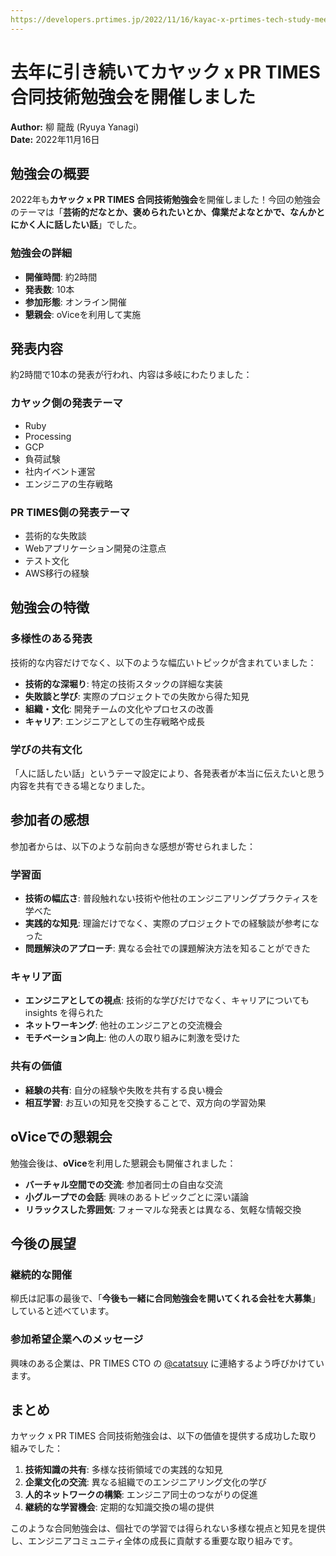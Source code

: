 ```yaml
---
https://developers.prtimes.jp/2022/11/16/kayac-x-prtimes-tech-study-meeting-2022/
---
```


# 去年に引き続いてカヤック x PR TIMES 合同技術勉強会を開催しました

**Author:** 柳 龍哉 (Ryuya Yanagi)  
**Date:** 2022年11月16日

## 勉強会の概要

2022年も**カヤック x PR TIMES 合同技術勉強会**を開催しました！今回の勉強会のテーマは「**芸術的だなとか、褒められたいとか、偉業だよなとかで、なんかとにかく人に話したい話**」でした。

### 勉強会の詳細

- **開催時間**: 約2時間
- **発表数**: 10本
- **参加形態**: オンライン開催
- **懇親会**: oViceを利用して実施

## 発表内容

約2時間で10本の発表が行われ、内容は多岐にわたりました：

### カヤック側の発表テーマ

- Ruby
- Processing
- GCP
- 負荷試験
- 社内イベント運営
- エンジニアの生存戦略

### PR TIMES側の発表テーマ

- 芸術的な失敗談
- Webアプリケーション開発の注意点
- テスト文化
- AWS移行の経験

## 勉強会の特徴

### 多様性のある発表

技術的な内容だけでなく、以下のような幅広いトピックが含まれていました：

- **技術的な深堀り**: 特定の技術スタックの詳細な実装
- **失敗談と学び**: 実際のプロジェクトでの失敗から得た知見
- **組織・文化**: 開発チームの文化やプロセスの改善
- **キャリア**: エンジニアとしての生存戦略や成長

### 学びの共有文化

「人に話したい話」というテーマ設定により、各発表者が本当に伝えたいと思う内容を共有できる場となりました。

## 参加者の感想

参加者からは、以下のような前向きな感想が寄せられました：

### 学習面

- **技術の幅広さ**: 普段触れない技術や他社のエンジニアリングプラクティスを学べた
- **実践的な知見**: 理論だけでなく、実際のプロジェクトでの経験談が参考になった
- **問題解決のアプローチ**: 異なる会社での課題解決方法を知ることができた

### キャリア面

- **エンジニアとしての視点**: 技術的な学びだけでなく、キャリアについても insights を得られた
- **ネットワーキング**: 他社のエンジニアとの交流機会
- **モチベーション向上**: 他の人の取り組みに刺激を受けた

### 共有の価値

- **経験の共有**: 自分の経験や失敗を共有する良い機会
- **相互学習**: お互いの知見を交換することで、双方向の学習効果

## oViceでの懇親会

勉強会後は、**oVice**を利用した懇親会も開催されました：

- **バーチャル空間での交流**: 参加者同士の自由な交流
- **小グループでの会話**: 興味のあるトピックごとに深い議論
- **リラックスした雰囲気**: フォーマルな発表とは異なる、気軽な情報交換

## 今後の展望

### 継続的な開催

柳氏は記事の最後で、「**今後も一緒に合同勉強会を開いてくれる会社を大募集**」していると述べています。

### 参加希望企業へのメッセージ

興味のある企業は、PR TIMES CTO の [@catatsuy](https://twitter.com/catatsuy) に連絡するよう呼びかけています。

## まとめ

カヤック x PR TIMES 合同技術勉強会は、以下の価値を提供する成功した取り組みでした：

1. **技術知識の共有**: 多様な技術領域での実践的な知見
2. **企業文化の交流**: 異なる組織でのエンジニアリング文化の学び
3. **人的ネットワークの構築**: エンジニア同士のつながりの促進
4. **継続的な学習機会**: 定期的な知識交換の場の提供

このような合同勉強会は、個社での学習では得られない多様な視点と知見を提供し、エンジニアコミュニティ全体の成長に貢献する重要な取り組みです。
